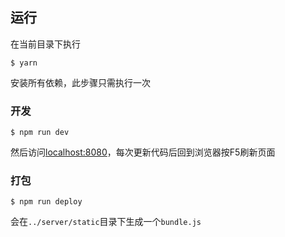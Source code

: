 ## 运行

在当前目录下执行
```
$ yarn
```
安装所有依赖，此步骤只需执行一次

### 开发
```
$ npm run dev
```

然后访问[localhost:8080](http://localhost:8080)，每次更新代码后回到浏览器按F5刷新页面

### 打包
```
$ npm run deploy
```

会在`../server/static`目录下生成一个`bundle.js`
